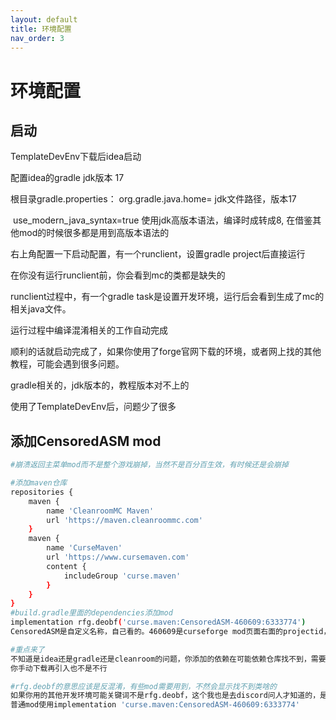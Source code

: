 ```yaml
---
layout: default
title: 环境配置
nav_order: 3
---
```




# 环境配置

## 启动

TemplateDevEnv下载后idea启动



配置idea的gradle jdk版本 17



根目录gradle.properties：
	org.gradle.java.home=	jdk文件路径，版本17

​	use_modern_java_syntax=true	使用jdk高版本语法，编译时成转成8, 在借鉴其他mod的时候很多都是用到高版本语法的



右上角配置一下启动配置，有一个runclient，设置gradle project后直接运行





在你没有运行runclient前，你会看到mc的类都是缺失的

runclient过程中，有一个gradle task是设置开发环境，运行后会看到生成了mc的相关java文件。

运行过程中编译混淆相关的工作自动完成



顺利的话就启动完成了，如果你使用了forge官网下载的环境，或者网上找的其他教程，可能会遇到很多问题。

gradle相关的，jdk版本的，教程版本对不上的

使用了TemplateDevEnv后，问题少了很多



## 添加CensoredASM mod

```bash
#崩溃返回主菜单mod而不是整个游戏崩掉，当然不是百分百生效，有时候还是会崩掉

#添加maven仓库
repositories {
    maven {
        name 'CleanroomMC Maven'
        url 'https://maven.cleanroommc.com'
    }
    maven {
        name 'CurseMaven'
        url 'https://www.cursemaven.com'
        content {
            includeGroup 'curse.maven'
        }
    }
}
#build.gradle里面的dependencies添加mod
implementation rfg.deobf('curse.maven:CensoredASM-460609:6333774')
CensoredASM是自定义名称，自己看的。460609是curseforge mod页面右面的projectid，6333774是具体某个版本的mod文件下载页面的url路径的最后的数字

#重点来了
不知道是idea还是gradle还是cleanroom的问题，你添加的依赖在可能依赖仓库找不到，需要退出idea删除根目录的.idea后启动idea。或许还有其他好方法，我也不知道
你手动下载再引入也不是不行

#rfg.deobf的意思应该是反混淆，有些mod需要用到，不然会显示找不到类啥的
如果你用的其他开发环境可能关键词不是rfg.deobf，这个我也是去discord问人才知道的，是个坑
普通mod使用implementation 'curse.maven:CensoredASM-460609:6333774'
```





